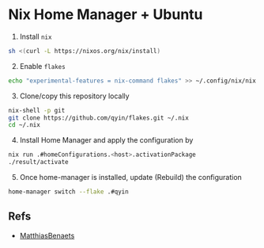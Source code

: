 # Nix Home Manager + Ubuntu

1. Install `nix`

```bash
sh <(curl -L https://nixos.org/nix/install)
```

2. Enable `flakes`

```bash
echo "experimental-features = nix-command flakes" >> ~/.config/nix/nix.conf
```

3. Clone/copy this repository locally

```bash
nix-shell -p git
git clone https://github.com/qyin/flakes.git ~/.nix 
cd ~/.nix
```

4. Install Home Manager and apply the configuration by

```bash
nix run .#homeConfigurations.<host>.activationPackage
./result/activate
```

5. Once home-manager is installed, update (Rebuild) the configuration

```bash
home-manager switch --flake .#qyin
```

## Refs

* [MatthiasBenaets](https://github.com/MatthiasBenaets)
